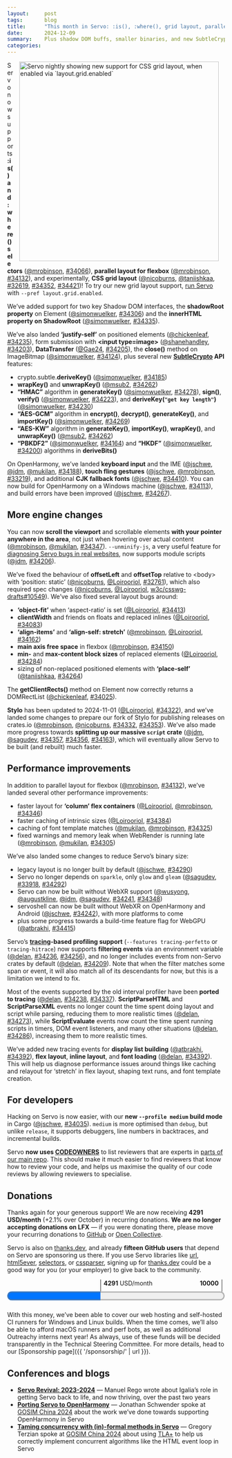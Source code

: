 ```yaml
---
layout:     post
tags:       blog
title:      "This month in Servo: :is(), :where(), grid layout, parallel flexbox, and more!"
date:       2024-12-09
summary:    Plus shadow DOM buffs, smaller binaries, and new SubtleCrypto algorithms (HMAC, AES-GCM, AES-KW, PBKDF2).
categories:
---
```


<figure class="_figr"><a href="{{ '/img/blog/november-2024.png' | url }}"><img src="{{ '/img/blog/november-2024.png' | url }}" style="width: 33em;"
    alt="Servo nightly showing new support for CSS grid layout, when enabled via `layout.grid.enabled`"></a></figure>

Servo now supports **:is() and :where() selectors** ([@mrobinson](https://github.com/mrobinson), [#34066](https://github.com/servo/servo/pull/34066)), **parallel layout for flexbox** ([@mrobinson](https://github.com/mrobinson), [#34132](https://github.com/servo/servo/pull/34132)), and experimentally, **CSS grid layout** ([@nicoburns](https://github.com/nicoburns), [@taniishkaa](https://github.com/taniishkaa), [#32619](https://github.com/servo/servo/pull/32619), [#34352](https://github.com/servo/servo/pull/34352), [#34421](https://github.com/servo/servo/pull/34421))!
To try our new grid layout support, [run Servo](https://book.servo.org/running-servoshell.html) with  `--pref layout.grid.enabled`.

We’ve added support for two key Shadow DOM interfaces, the **shadowRoot property** on Element ([@simonwuelker](https://github.com/simonwuelker), [#34306](https://github.com/servo/servo/pull/34306)) and the **innerHTML property on ShadowRoot** ([@simonwuelker](https://github.com/simonwuelker), [#34335](https://github.com/servo/servo/pull/34335)).

We’ve also landed **‘justify-self’** on positioned elements ([@chickenleaf](https://github.com/chickenleaf), [#34235](https://github.com/servo/servo/pull/34235)), form submission with **&lt;input type=image>** ([@shanehandley](https://github.com/shanehandley), [#34203](https://github.com/servo/servo/pull/34203)), **DataTransfer** ([@Gae24](https://github.com/Gae24), [#34205](https://github.com/servo/servo/pull/34205)), the **close()** method on ImageBitmap ([@simonwuelker](https://github.com/simonwuelker), [#34124](https://github.com/servo/servo/pull/34124)), plus several new **[SubtleCrypto](https://developer.mozilla.org/en-US/docs/Web/API/SubtleCrypto) API** features:

- crypto.subtle.**deriveKey()** ([@simonwuelker](https://github.com/simonwuelker), [#34185](https://github.com/servo/servo/pull/34185))
- **wrapKey()** and **unwrapKey()** ([@msub2](https://github.com/msub2), [#34262](https://github.com/servo/servo/pull/34262))
- **“HMAC”** algorithm in **generateKey()** ([@simonwuelker](https://github.com/simonwuelker), [#34278](https://github.com/servo/servo/pull/34278)), **sign()**, **verify()** ([@simonwuelker](https://github.com/simonwuelker), [#34223](https://github.com/servo/servo/pull/34223)), and **deriveKey(`"get key length"`)** ([@simonwuelker](https://github.com/simonwuelker), [#34230](https://github.com/servo/servo/pull/34230))
- **“AES-GCM”** algorithm in **encrypt()**, **decrypt()**, **generateKey()**, and **importKey()** ([@simonwuelker](https://github.com/simonwuelker), [#34269](https://github.com/servo/servo/pull/34269))
- **“AES-KW”** algorithm in **generateKey()**, **importKey()**, **wrapKey()**, and **unwrapKey()** ([@msub2](https://github.com/msub2), [#34262](https://github.com/servo/servo/pull/34262))
- **“PBKDF2”** ([@simonwuelker](https://github.com/simonwuelker), [#34164](https://github.com/servo/servo/pull/34164)) and **“HKDF”** ([@simonwuelker](https://github.com/simonwuelker), [#34200](https://github.com/servo/servo/pull/34200)) algorithms in **deriveBits()**

On OpenHarmony, we’ve landed **keyboard input** and the IME ([@jschwe](https://github.com/jschwe), [@jdm](https://github.com/jdm), [@mukilan](https://github.com/mukilan), [#34188](https://github.com/servo/servo/pull/34188)), **touch fling gestures** ([@jschwe](https://github.com/jschwe), [@mrobinson](https://github.com/mrobinson), [#33219](https://github.com/servo/servo/pull/33219)), and additional **CJK fallback fonts** ([@jschwe](https://github.com/jschwe), [#34410](https://github.com/servo/servo/pull/34410)).
You can now build for OpenHarmony on a Windows machine ([@jschwe](https://github.com/jschwe), [#34113](https://github.com/servo/servo/pull/34113)), and build errors have been improved ([@jschwe](https://github.com/jschwe), [#34267](https://github.com/servo/servo/pull/34267)).

## More engine changes

You can now **scroll the viewport** and scrollable elements **with your pointer anywhere in the area**, not just when hovering over actual content ([@mrobinson](https://github.com/mrobinson), [@mukilan](https://github.com/mukilan), [#34347](https://github.com/servo/servo/pull/34347)).
`--unminify-js`, a very useful feature for [diagnosing Servo bugs in real websites](https://book.servo.org/hacking/web-compat-bugs.html#diagnosing-js-errors), now supports module scripts ([@jdm](https://github.com/jdm), [#34206](https://github.com/servo/servo/pull/34206)).

We’ve fixed the behaviour of **offsetLeft** and **offsetTop** relative to &lt;body> with ‘position: static’ ([@nicoburns](https://github.com/nicoburns), [@Loirooriol](https://github.com/Loirooriol), [#32761](https://github.com/servo/servo/pull/32761)), which also required spec changes ([@nicoburns](https://github.com/nicoburns), [@Loirooriol](https://github.com/Loirooriol), [w3c/csswg-drafts#10549](https://github.com/w3c/csswg-drafts/pull/10549)).
We’ve also fixed several layout bugs around:

- **‘object-fit’** when ‘aspect-ratio’ is set ([@Loirooriol](https://github.com/Loirooriol), [#34413](https://github.com/servo/servo/pull/34413))
- **clientWidth** and friends on floats and replaced inlines ([@Loirooriol](https://github.com/Loirooriol), [#34083](https://github.com/servo/servo/pull/34083))
- **‘align-items’** and **‘align-self: stretch’** ([@mrobinson](https://github.com/mrobinson), [@Loirooriol](https://github.com/Loirooriol), [#34162](https://github.com/servo/servo/pull/34162))
- **main axis free space** in flexbox ([@mrobinson](https://github.com/mrobinson), [#34150](https://github.com/servo/servo/pull/34150))
- **min-** and **max-content block sizes** of replaced elements ([@Loirooriol](https://github.com/Loirooriol), [#34284](https://github.com/servo/servo/pull/34284))
- sizing of non-replaced positioned elements with **‘place-self’** ([@taniishkaa](https://github.com/taniishkaa), [#34264](https://github.com/servo/servo/pull/34264))

The **getClientRects()** method on Element now correctly returns a DOMRectList ([@chickenleaf](https://github.com/chickenleaf), [#34025](https://github.com/servo/servo/pull/34025)).

**Stylo** has been updated to 2024-11-01 ([@Loirooriol](https://github.com/Loirooriol), [#34322](https://github.com/servo/servo/pull/34322)), and we’ve landed some changes to prepare our fork of Stylo for publishing releases on crates.io ([@mrobinson](https://github.com/mrobinson), [@nicoburns](https://github.com/nicoburns), [#34332](https://github.com/servo/servo/pull/34332), [#34353](https://github.com/servo/servo/pull/34353)).
We’ve also made more progress towards **splitting up our massive `script` crate** ([@jdm](https://github.com/jdm), [@sagudev](https://github.com/sagudev), [#34357](https://github.com/servo/servo/pull/34357), [#34356](https://github.com/servo/servo/pull/34356), [#34163](https://github.com/servo/servo/pull/34163)), which will eventually allow Servo to be built (and rebuilt) much faster.

## Performance improvements

In addition to parallel layout for flexbox ([@mrobinson](https://github.com/mrobinson), [#34132](https://github.com/servo/servo/pull/34132)), we’ve landed several other performance improvements:

- faster layout for **‘column’ flex containers** ([@Loirooriol](https://github.com/Loirooriol), [@mrobinson](https://github.com/mrobinson), [#34346](https://github.com/servo/servo/pull/34346))
- faster caching of intrinsic sizes ([@Loirooriol](https://github.com/Loirooriol), [#34384](https://github.com/servo/servo/pull/34384))
- caching of font template matches ([@mukilan](https://github.com/mukilan), [@mrobinson](https://github.com/mrobinson), [#34325](https://github.com/servo/servo/pull/34325))
- fixed warnings and memory leak when WebRender is running late ([@mrobinson](https://github.com/mrobinson), [@mukilan](https://github.com/mukilan), [#34305](https://github.com/servo/servo/pull/34305))

We’ve also landed some changes to reduce Servo’s binary size:

- legacy layout is no longer built by default ([@jschwe](https://github.com/jschwe), [#34290](https://github.com/servo/servo/pull/34290))
- Servo no longer depends on `sparkle`, only `glow` and `gleam` ([@sagudev](https://github.com/sagudev), [#33918](https://github.com/servo/servo/pull/33918), [#34292](https://github.com/servo/servo/pull/34292))
- Servo can now be built without WebXR support ([@wusyong](https://github.com/wusyong), [@augustkline](https://github.com/augustkline), [@jdm](https://github.com/jdm), [@sagudev](https://github.com/sagudev), [#34241](https://github.com/servo/servo/pull/34241), [#34348](https://github.com/servo/servo/pull/34348))
- servoshell can now be built without WebXR on OpenHarmony and Android ([@jschwe](https://github.com/jschwe), [#34242](https://github.com/servo/servo/pull/34242)), with more platforms to come
- plus some progress towards a build-time feature flag for WebGPU ([@atbrakhi](https://github.com/atbrakhi), [#34415](https://github.com/servo/servo/pull/34415))

Servo’s **[tracing](https://docs.rs/tracing/0.1.40/tracing/)-based profiling support** (`--features tracing-perfetto` or `tracing-hitrace`) now supports **filtering events** via an environment variable ([@delan](https://github.com/delan), [#34236](https://github.com/servo/servo/pull/34236), [#34256](https://github.com/servo/servo/pull/34256)), and no longer includes events from non-Servo crates by default ([@delan](https://github.com/delan), [#34209](https://github.com/servo/servo/pull/34209)).
Note that when the filter matches some span or event, it will also match all of its descendants for now, but this is a limitation we intend to fix.

Most of the events supported by the old interval profiler have been **ported to tracing** ([@delan](https://github.com/delan), [#34238](https://github.com/servo/servo/pull/34238), [#34337](https://github.com/servo/servo/pull/34337)).
**ScriptParseHTML** and **ScriptParseXML** events no longer count the time spent doing layout and script while parsing, reducing them to more realistic times ([@delan](https://github.com/delan), [#34273](https://github.com/servo/servo/pull/34273)), while **ScriptEvaluate** events now count the time spent running scripts in timers, DOM event listeners, and many other situations ([@delan](https://github.com/delan), [#34286](https://github.com/servo/servo/pull/34286)), increasing them to more realistic times.

We’ve added new tracing events for **display list building** ([@atbrakhi](https://github.com/atbrakhi), [#34392](https://github.com/servo/servo/pull/34392)), **flex layout**, **inline layout**, and **font loading** ([@delan](https://github.com/delan), [#34392](https://github.com/servo/servo/pull/34392)).
This will help us diagnose performance issues around things like caching and relayout for ‘stretch’ in flex layout, shaping text runs, and font template creation.

## For developers

Hacking on Servo is now easier, with our **new `--profile medium` build mode** in Cargo ([@jschwe](https://github.com/jschwe), [#34035](https://github.com/servo/servo/pull/34035)).
`medium` is more optimised than `debug`, but unlike `release`, it supports debuggers, line numbers in backtraces, and incremental builds.

Servo **now uses [CODEOWNERS](https://docs.github.com/en/repositories/managing-your-repositorys-settings-and-features/customizing-your-repository/about-code-owners)** to list reviewers that are experts in [parts of our main repo](https://github.com/servo/servo/blob/3515b83a95cb65da30c1e3988f7a47f79fd7b9bd/.github/CODEOWNERS).
This should make it much easier to find reviewers that know how to review your code, and helps us maximise the quality of our code reviews by allowing reviewers to specialise.

## Donations

Thanks again for your generous support!
We are now receiving **4291 USD/month** (+2.1% over October) in recurring donations.
**We are no longer accepting donations on LFX** — if you were donating there, please move your recurring donations to [GitHub](https://github.com/sponsors/servo) or [Open Collective](https://opencollective.com/servo).

Servo is also on [thanks.dev](https://thanks.dev), and already **fifteen GitHub users** that depend on Servo are sponsoring us there.
If you use Servo libraries like [url](https://crates.io/crates/url/reverse_dependencies), [html5ever](https://crates.io/crates/html5ever/reverse_dependencies), [selectors](https://crates.io/crates/selectors/reverse_dependencies), or [cssparser](https://crates.io/crates/cssparser/reverse_dependencies), signing up for [thanks.dev](https://thanks.dev) could be a good way for you (or your employer) to give back to the community.

<figure class="_fig" style="width: 100%; margin: 1em 0;"><div class="_flex" style="height: calc(1lh + 3em); flex-flow: column nowrap; text-align: left;">
    <div style="position: relative; text-align: right;">
        <div style="position: absolute; margin-left: calc(100% * 4291 / 10000); padding-left: 0.5em;"><strong>4291</strong> USD/month</div>
        <div style="position: absolute; margin-left: calc(100% * 4291 / 10000); height: calc(1lh + 1.5em); border-left: 1px solid;"></div>
        <div style="position: absolute; margin-left: calc(100% - 0.5em); height: calc(1lh + 1.5em); border-left: 1px solid;"></div>
        <div style="padding-right: 1em;"><strong>10000</strong><!-- USD/month --></div>
    </div>
    <progress value="4291" max="10000" style="transform: scale(3); transform-origin: top left; width: calc(100% / 3);"></progress>
</div></figure>

With this money, we’ve been able to cover our web hosting and self-hosted CI runners for Windows and Linux builds.
When the time comes, we’ll also be able to afford macOS runners and perf bots, as well as additional Outreachy interns next year!
As always, use of these funds will be decided transparently in the Technical Steering Committee.
For more details, head to our [Sponsorship page]({{ '/sponsorship/' | url }}).

## Conferences and blogs

- [**Servo Revival: 2023-2024**](https://blogs.igalia.com/mrego/servo-revival-2023-2024/) — Manuel Rego wrote about Igalia’s role in getting Servo back to life, and now thriving, over the past two years
- [**Porting Servo to OpenHarmony**](https://www.youtube.com/watch?v=1c9sHaEXQak) — Jonathan Schwender spoke at [GOSIM China 2024](https://lfeumembersummit24.sched.com/event/1hUAF) about the work we’ve done towards supporting OpenHarmony in Servo
- [**Taming concurrency with (in)-formal methods in Servo**](https://www.youtube.com/watch?v=1c9sHaEXQak) — Gregory Terzian spoke at [GOSIM China 2024](https://lfeumembersummit24.sched.com/event/1hUAF) about using [TLA+](https://en.wikipedia.org/wiki/TLA%2B) to help us correctly implement concurrent algorithms like the HTML event loop in Servo

<style>
    /* guaranteed minimum width for first paragraph after a float */
    ._floatmin {
        display: block;
        width: 13em;
        overflow: hidden;
    }
    ._none {
        display: none;
    }
    ._fig:not(#specificity) {
        width: 33em;
        max-width: 100%;
        margin: 1em auto;
    }
    ._fig > ._flex {
        display: flex;
    }
    ._fig table {
        text-align: initial;
    }
    ._fig figcaption._notes {
        text-align: left;
        width: max-content;
        max-width: 100%;
    }
    ._figl:not(#specificity),
    ._figr:not(#specificity) {
        margin: 0 1em 1em;
    }
    ._figl {
        float: left;
        max-width: 100%;
    }
    ._figr {
        float: right;
        max-width: 100%;
    }
    ._figl > figcaption,
    ._figr > figcaption,
    ._figl > iframe,
    ._figr > iframe,
    ._figl > video,
    ._figr > video,
    ._figl > a > img,
    ._figr > a > img {
        width: 21em;
        max-width: 100%;
    }
    ._runin {
        margin-bottom: 1em;
    }
    ._runin > p,
    ._runin > h2 {
        display: inline;
    }
    ._correction {
        max-width: 33em;
        margin: 1em auto;
        border-bottom: 1px solid;
        padding-bottom: 1em;
    }
    ._note {
        margin: 1em 1em;
        border-left: 1px solid;
        padding-left: 1em;
        opacity: 0.75;
    }
</style>
